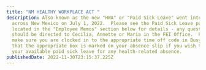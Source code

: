 ```yaml
---
title: "NM HEALTHY WORKPLACE ACT "
description: Also known as the new "HWA" or "Paid Sick Leave" went into effect
  across New Mexico on July 1, 2022.  Please see the Paid Sick Leave posters
  located in the "Employee Memos" section below for details - any questions
  should be directed to Cecilia, Annette or Maria in the FEI Office.  Please
  make sure you are clocked in to the appropriate time off code in Busy-Busy and
  that the appropriate box is marked on your absence slip if you wish to use
  your available paid sick leave for any health-related absence.
publishedDate: 2022-11-30T23:15:37.225Z
---
```

